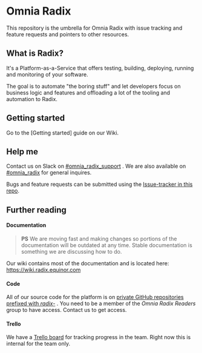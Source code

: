 # Omnia Radix
This repository is the umbrella for Omnia Radix with issue tracking and feature requests and pointers to other resources.

## What is Radix?
It's a Platform-as-a-Service that offers testing, building, deploying, running and monitoring of your software.

The goal is to automate "the boring stuff" and let developers focus on business logic and features and offloading a lot of the tooling and automation to Radix.

## Getting started

Go to the [Getting started] guide on our Wiki.

## Help me
Contact us on Slack on  [#omnia_radix_support](https://statoil.slack.com/messages/CBKM6N2JY/) . We are also available on [#omnia_radix](https://statoil.slack.com/messages/C8U7XGGAJ/) for general inquires.

Bugs and feature requests can be submitted using the [Issue-tracker in this repo](https://github.com/Statoil/radix-platform/issues).

## Further reading

#### Documentation ####

> **PS** We are moving fast and making changes so portions of the documentation will be outdated at any time. Stable documentation is something we are discussing how to do.

Our wiki contains most of the documentation and is located here: https://wiki.radix.equinor.com

#### Code ####
All of our source code for the platform is on [private GitHub repositories prefixed with *radix-*](https://github.com/Statoil?utf8=%E2%9C%93&q=radix-) . You need to be a member of the *Omnia Radix Readers* group to have access. Contact us to get access.

#### Trello ####
We have a [Trello board](https://trello.com/b/ZLTaieGt/omnia-radix) for tracking progress in the team. Right now this is internal for the team only.
